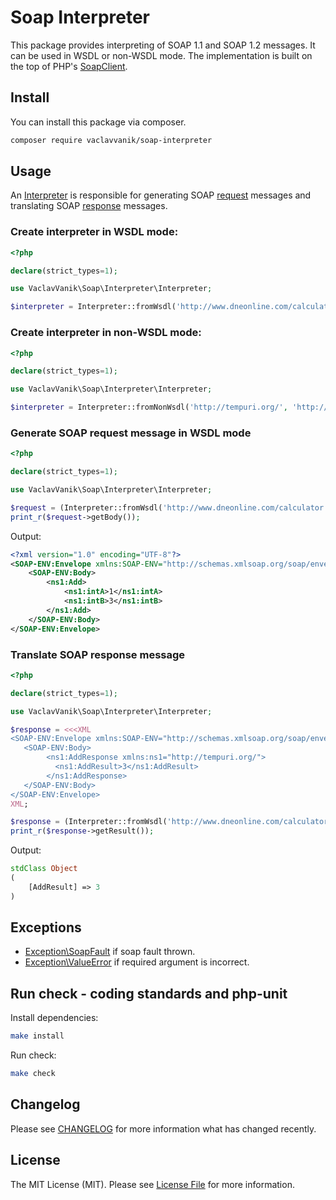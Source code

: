 # Soap Interpreter

This package provides interpreting of SOAP 1.1 and SOAP 1.2 messages.
It can be used in WSDL or non-WSDL mode.
The implementation is built on the top of PHP's [SoapClient](http://php.net/manual/en/class.soapclient.php).

## Install

You can install this package via composer. 

``` bash
composer require vaclavvanik/soap-interpreter
```

## Usage

An [Interpreter](src/Interpreter.php) is responsible for generating SOAP [request](src/Request.php) messages and translating SOAP [response](src/Response.php) messages.

### Create interpreter in WSDL mode:

```php
<?php

declare(strict_types=1);

use VaclavVanik\Soap\Interpreter\Interpreter;

$interpreter = Interpreter::fromWsdl('http://www.dneonline.com/calculator.asmx?wsdl');
```

### Create interpreter in non-WSDL mode:

```php
<?php

declare(strict_types=1);

use VaclavVanik\Soap\Interpreter\Interpreter;

$interpreter = Interpreter::fromNonWsdl('http://tempuri.org/', 'http://www.dneonline.com/calculator.asmx');
```

### Generate SOAP request message in WSDL mode

```php
<?php

declare(strict_types=1);

use VaclavVanik\Soap\Interpreter\Interpreter;

$request = (Interpreter::fromWsdl('http://www.dneonline.com/calculator.asmx?wsdl'))->request('Add', ['Add' => ['intA' => 1, 'intB' => 3]]);
print_r($request->getBody());
```

Output:

```xml
<?xml version="1.0" encoding="UTF-8"?>
<SOAP-ENV:Envelope xmlns:SOAP-ENV="http://schemas.xmlsoap.org/soap/envelope/" xmlns:ns1="http://tempuri.org/">
    <SOAP-ENV:Body>
        <ns1:Add>
            <ns1:intA>1</ns1:intA>
            <ns1:intB>3</ns1:intB>
        </ns1:Add>
    </SOAP-ENV:Body>
</SOAP-ENV:Envelope>
```

### Translate SOAP response message

```php
<?php

declare(strict_types=1);

use VaclavVanik\Soap\Interpreter\Interpreter;

$response = <<<XML
<SOAP-ENV:Envelope xmlns:SOAP-ENV="http://schemas.xmlsoap.org/soap/envelope/">
   <SOAP-ENV:Body>
        <ns1:AddResponse xmlns:ns1="http://tempuri.org/">
          <ns1:AddResult>3</ns1:AddResult>
        </ns1:AddResponse>
   </SOAP-ENV:Body>
</SOAP-ENV:Envelope>
XML;

$response = (Interpreter::fromWsdl('http://www.dneonline.com/calculator.asmx?wsdl'))->response('Add', $response);
print_r($response->getResult());
```

Output:

```php
stdClass Object
(
    [AddResult] => 3
)
```

## Exceptions

- [Exception\SoapFault](src/Exception/SoapFault.php) if soap fault thrown.
- [Exception\ValueError](src/Exception/ValueError.php) if required argument is incorrect.

## Run check - coding standards and php-unit

Install dependencies:

```bash
make install
```

Run check:

```bash
make check
```

## Changelog

Please see [CHANGELOG](CHANGELOG.md) for more information what has changed recently.

## License

The MIT License (MIT). Please see [License File](LICENSE.md) for more information.
